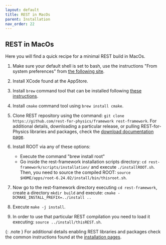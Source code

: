 ```yaml
---
layout: default
title: REST in MacOs
parent: Installation
nav_order: 22
---
```


## REST in MacOs

Here you will find a quick recipe for a minimal REST build in MacOs.

1. Make sure your default shell is set to bash, use the instructions "From system preferences" from [the following site](https://www.howtogeek.com/444596/how-to-change-the-default-shell-to-bash-in-macos-catalina/).

2. Install XCode found at the AppStore.

3. Install `brew` command tool that can be installed following [these instructions](https://treehouse.github.io/installation-guides/mac/homebrew).

4. Install `cmake` command tool using `brew install cmake`.

5. Clone REST repository using the command: `git clone https://github.com/rest-for-physics/framework rest-framework`. For additional details, downloading a particular release, or pulling REST-for-Physics libraries and packages, check the [download documentation page](https://rest-for-physics.github.io/downloading.html).

6. Install ROOT via any of these options:
    - Execute the command "brew install root"
    - Go inside the rest-framework installation scripts directory: `cd rest-framework/scripts/installation/` and execute `./installROOT.sh`. Then, you need to source the compiled ROOT: `source $HOME/apps/root-6.24.02/install/bin/thisroot.sh`.

7. Now go to the rest-framework directory executing `cd rest-framework`, create a directory `mkdir build` and execute: `cmake -DCMAKE_INSTALL_PREFIX=../install ..`

8. Execute `make -j install`.

9. In order to use that particular REST compilation you need to load it executing: `source ../install/thisREST.sh`.

{: .note }
For additional details enabling REST libraries and packages check the common instructions found at the [installation pages](https://rest-for-physics.github.io/installation).
